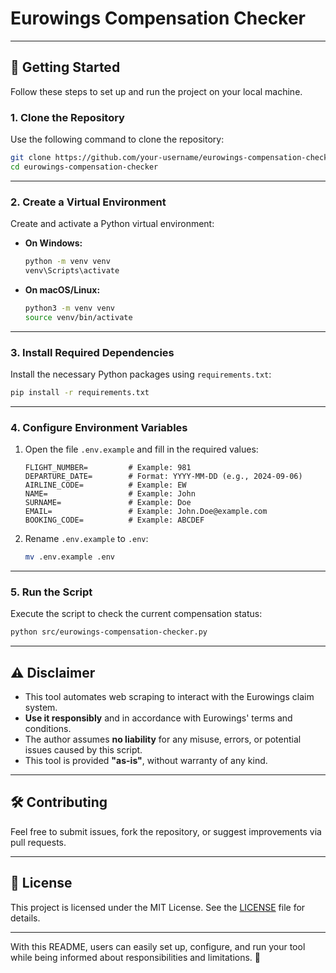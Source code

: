 # Eurowings Compensation Checker

---

## 🚀 Getting Started

Follow these steps to set up and run the project on your local machine.

### **1. Clone the Repository**
Use the following command to clone the repository:

```bash
git clone https://github.com/your-username/eurowings-compensation-checker.git
cd eurowings-compensation-checker
```

---

### **2. Create a Virtual Environment**
Create and activate a Python virtual environment:

- **On Windows:**
  ```bash
  python -m venv venv
  venv\Scripts\activate
  ```

- **On macOS/Linux:**
  ```bash
  python3 -m venv venv
  source venv/bin/activate
  ```

---

### **3. Install Required Dependencies**
Install the necessary Python packages using `requirements.txt`:

```bash
pip install -r requirements.txt
```

---

### **4. Configure Environment Variables**
1. Open the file `.env.example` and fill in the required values:

   ```env
   FLIGHT_NUMBER=         # Example: 981
   DEPARTURE_DATE=        # Format: YYYY-MM-DD (e.g., 2024-09-06)
   AIRLINE_CODE=          # Example: EW
   NAME=                  # Example: John
   SURNAME=               # Example: Doe
   EMAIL=                 # Example: John.Doe@example.com
   BOOKING_CODE=          # Example: ABCDEF
   ```

2. Rename `.env.example` to `.env`:

   ```bash
   mv .env.example .env
   ```

---

### **5. Run the Script**
Execute the script to check the current compensation status:

```bash
python src/eurowings-compensation-checker.py
```

---

## ⚠️ Disclaimer

- This tool automates web scraping to interact with the Eurowings claim system.
- **Use it responsibly** and in accordance with Eurowings' terms and conditions.
- The author assumes **no liability** for any misuse, errors, or potential issues caused by this script.
- This tool is provided **"as-is"**, without warranty of any kind.

---

## 🛠 Contributing
Feel free to submit issues, fork the repository, or suggest improvements via pull requests.

---

## 📄 License
This project is licensed under the MIT License. See the [LICENSE](LICENSE) file for details.

---

With this README, users can easily set up, configure, and run your tool while being informed about responsibilities and limitations. 🚀
